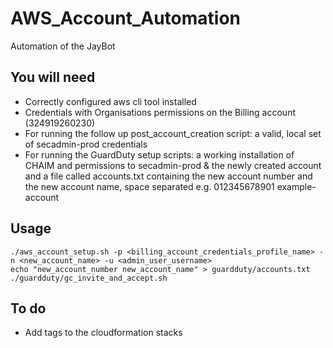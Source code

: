 # AWS_Account_Automation
Automation of the JayBot

## You will need
 * Correctly configured aws cli tool installed
 * Credentials with Organisations permissions on the Billing account (324919260230) 
 * For running the follow up post_account_creation script: a valid, local set of secadmin-prod credentials
 * For running the GuardDuty setup scripts: a working installation of CHAIM and permissions to secadmin-prod & the newly created account and a file called accounts.txt containing the new account number and the new account name, space separated e.g. 012345678901 example-account

## Usage

```
./aws_account_setup.sh -p <billing_account_credentials_profile_name> -n <new_account_name> -u <admin_user_username>
echo "new_account_number new_account_name" > guardduty/accounts.txt
./guardduty/gc_invite_and_accept.sh
```
## To do 

 * Add tags to the cloudformation stacks
